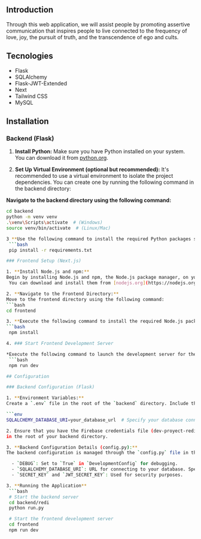 ## Introduction
Through this web application, we will assist people by promoting assertive communication that inspires
people to live connected to the frequency of love, joy, the pursuit of truth, and the transcendence of ego and cults.
## Tecnologies
- Flask
- SQLAlchemy
- Flask-JWT-Extended 
- Next
- Tailwind CSS
- MySQL

## Installation

### Backend (Flask)

1. **Install Python:**
   Make sure you have Python installed on your system. You can download it from [python.org](https://www.python.org/downloads/).

2. **Set Up Virtual Environment (optional but recommended):**
   It's recommended to use a virtual environment to isolate the project dependencies.
   You can create one by running the following command in the backend directory:

  **Navigate to the backend directory using the following command:**
   ```bash
   cd backend
   python -m venv venv
   .\venv\Scripts\activate  # (Windows)
   source venv/bin/activate  # (Linux/Mac)

3 **Use the following command to install the required Python packages specified in the `requirements.txt` file:**
    ```bash
    pip install -r requirements.txt

### Frontend Setup (Next.js)

1. **Install Node.js and npm:**
   Begin by installing Node.js and npm, the Node.js package manager, on your system.
    You can download and install them from [nodejs.org](https://nodejs.org/).

2. **Navigate to the Frontend Directory:**
   Move to the frontend directory using the following command:
   ```bash
   cd frontend

3. **Execute the following command to install the required Node.js packages and dependencies for the frontend:**
  ```bash
    npm install

4. ### Start Frontend Development Server

*Execute the following command to launch the development server for the frontend:*
    ```bash
    npm run dev

## Configuration

### Backend Configuration (Flask)

1. **Environment Variables:**
   Create a `.env` file in the root of the `backend` directory. Include the following environment variables:

   ```env
   SQLALCHEMY_DATABASE_URI=your_database_url  # Specify your database connection URL

2. Ensure that you have the Firebase credentials file (dev-proyect-redi-firebase-adminsdk-fu8it-8ae628d9ad.json)
   in the root of your backend directory.

3. **Backend Configuration Details (config.py):**
   The backend configuration is managed through the `config.py` file in the `backend` directory. Below is a summary of key configurations:

     - `DEBUG`: Set to `True` in `DevelopmentConfig` for debugging.
     - `SQLALCHEMY_DATABASE_URI`: URL for connecting to your database. Specified in the `.env` file.
     - `SECRET_KEY` and `JWT_SECRET_KEY`: Used for security purposes.

3. **Running the Application**
    ```bash
    # Start the backend server
    cd backend/redi
    python run.py

    # Start the frontend development server
    cd frontend
    npm run dev
